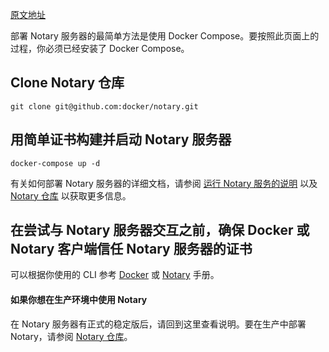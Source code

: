 [原文地址](https://docs.docker.com/engine/security/trust/deploying_notary/)

部署 Notary 服务器的最简单方法是使用 Docker Compose。要按照此页面上的过程，你必须已经安装了 Docker Compose。
## Clone Notary 仓库
```
git clone git@github.com:docker/notary.git
```
## 用简单证书构建并启动 Notary 服务器
```
docker-compose up -d
```
有关如何部署 Notary 服务器的详细文档，请参阅 [运行 Notary 服务的说明](https://docs.docker.com/notary/running_a_service/) 以及 [Notary 仓库](https://github.com/docker/notary) 以获取更多信息。
## 在尝试与 Notary 服务器交互之前，确保 Docker 或 Notary 客户端信任 Notary 服务器的证书

可以根据你使用的 CLI 参考 [Docker](https://docs.docker.com/engine/reference/commandline/cli/#notary) 或 [Notary](https://github.com/docker/notary#using-notary) 手册。
#### 如果你想在生产环境中使用 Notary
在 Notary 服务器有正式的稳定版后，请回到这里查看说明。要在生产中部署 Notary，请参阅 [Notary 仓库](https://github.com/docker/notary)。
